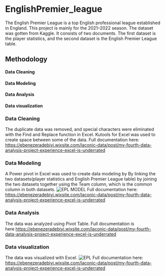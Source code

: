 # EnglishPremier_league
The English Premier League is a top English professional league established in England. This project is mainly for the 2021–2022 season. The dataset was gotten from Kaggle. It consists of two documents. The first dataset is the player statistics, and the second dataset is the English Premier League table.

## Methodology
#### Data Cleaning
#### Data Modeling
#### Data Analysis
#### Data visualization

### Data Cleaning
The duplicate data was removed, and special characters were eliminated with the Find and Replace function in Excel. Kutools for Excel was used to create space between some of the data.
Full documentation here:
https://ebenezeradebiyi.wixsite.com/laconic-data/post/my-fourth-data-analysis-project-experience-excel-is-underrated

### Data Modeling
A Power pivot in Excel was used to create data modeling by By linking the two datasets(player statistics and English Premier League table) by joining the two datasets together using the Team column, which is the common column in both datasets.
![EPL MODEL](https://user-images.githubusercontent.com/102805397/187090324-7f8c35e2-7f09-4a96-9a3d-d45bd33ed42c.PNG)
Full documentation here:
https://ebenezeradebiyi.wixsite.com/laconic-data/post/my-fourth-data-analysis-project-experience-excel-is-underrated


### Data Analysis
The data was analyzed using Pivot Table. 
Full documentation is here https://ebenezeradebiyi.wixsite.com/laconic-data/post/my-fourth-data-analysis-project-experience-excel-is-underrated

### Data visualization
The data was visualized with Excel.
![EPL](https://user-images.githubusercontent.com/102805397/187090181-f2661c40-4c7d-43b8-9f1c-18a1b63719f6.jpg)
Full documentation here:
https://ebenezeradebiyi.wixsite.com/laconic-data/post/my-fourth-data-analysis-project-experience-excel-is-underrated


